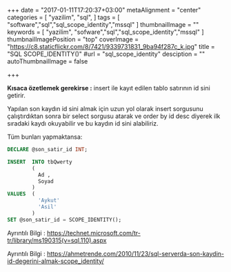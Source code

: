 +++
date = "2017-01-11T17:20:37+03:00"
metaAlignment = "center"
categories = [
  "yazilim",
  "sql",
]
tags = [
  "software","sql","sql_scope_identity","mssql"
]
thumbnailImage = ""
keywords = [
  "yazilim",
  "sofware","sql","sql_scope_identity","mssql"
]
thumbnailImagePosition = "top"
coverImage = "https://c8.staticflickr.com/8/7421/9339731831_9ba94f287c_k.jpg"
title = "SQL SCOPE_IDENTITY()"
#url = "sql_scope_identity"
desciption = ""
autoThumbnailImage = false

+++

**Kısaca özetlemek gerekirse :** insert ile kayıt edilen tablo satırının id sini getirir.

Yapılan son kaydın id sini almak için uzun  yol olarak insert sorgusunu çalıştırdıktan sonra bir select sorgusu atarak ve order by id desc diyerek ilk sıradaki kaydı okuyabilir ve bu kaydın id sini alabiliriz.

Tüm bunları yapmaktansa:

```sql
DECLARE @son_satir_id INT;

INSERT  INTO tbQwerty
        ( 
          Ad ,
          Soyad
        )
VALUES  ( 
          'Aykut'
          'Asil'
        )
SET @son_satir_id = SCOPE_IDENTITY();
```

Ayrıntılı Bilgi  : https://technet.microsoft.com/tr-tr/library/ms190315(v=sql.110).aspx

Ayrıntılı Bilgi : https://ahmetrende.com/2010/11/23/sql-serverda-son-kaydin-id-degerini-almak-scope_identity/


